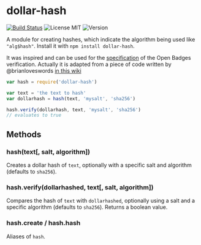 # dollar-hash
 [![Build Status](https://travis-ci.org/finnp/node-dollar-hash.svg?branch=master)](https://travis-ci.org/finnp/node-dollar-hash)
 ![License MIT](http://img.shields.io/npm/l/dollar-hash.svg)
 ![Version](http://img.shields.io/npm/v/dollar-hash.svg)

A module for creating hashes, which indicate the algorithm being used like
`"alg$hash"`. Install it with `npm install dollar-hash`.

It was inspired and can be used for the [specification](https://github.com/mozilla/openbadges-specification/blob/master/Assertion/latest.md#primitives) of 
the Open Badges verification. Actually it is adapted from a piece of code written
by @brianloveswords [in this wiki](https://github.com/mozilla/openbadges/wiki/How-to-hash-&-salt-in-various-languages./189b321a5659ab9475777530a68661cc51695a5f#nodejs)

```js
var hash = require('dollar-hash')

var text = 'the text to hash'
var dollarhash = hash(text, 'mysalt', 'sha256')

hash.verify(dollarhash, text, 'mysalt', 'sha256')
// evaluates to true
```

## Methods

### hash(text[, salt, algorithm])

Creates a dollar hash of `text`, optionally with a specific salt and algorithm
(defaults to `sha256`).

### hash.verify(dollarhashed, text[, salt, algorithm])

Compares the hash of `text` with `dollarhashed`, optionally using a salt
and a specific algorithm (defaults to `sha256`).
Returns a boolean value.


### hash.create / hash.hash
Aliases of `hash`.